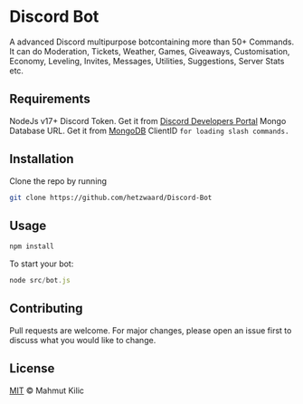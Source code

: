 # Discord Bot

A advanced Discord multipurpose botcontaining more than 50+ Commands.
It can do Moderation, Tickets, Weather, Games, Giveaways, Customisation, Economy, Leveling, Invites, Messages, Utilities, Suggestions, Server Stats etc.

## Requirements
NodeJs v17+
Discord Token. Get it from [Discord Developers Portal](https://discord.com/developers/applications)
Mongo Database URL. Get it from [MongoDB](https://cloud.mongodb.com/v2/635277bf9f5c7b5620db28a4#clusters)
ClientID `for loading slash commands.`

## Installation

Clone the repo by running

```bash
git clone https://github.com/hetzwaard/Discord-Bot
```

## Usage

```javascript
npm install
```
To start your bot:
```javascript
node src/bot.js
```
## Contributing

Pull requests are welcome. For major changes, please open an issue first
to discuss what you would like to change.

## License

[MIT](https://choosealicense.com/licenses/mit/) © Mahmut Kilic
